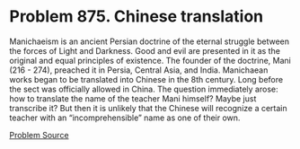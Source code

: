 # Problem 875. Chinese translation

Manichaeism is an ancient Persian doctrine of the eternal struggle between the forces of Light and Darkness. Good and evil are presented in it as the original and equal principles of existence. The founder of the doctrine, Mani (216 - 274), preached it in Persia, Central Asia, and India. Manichaean works began to be translated into Chinese in the 8th century. Long before the sect was officially allowed in China. The question immediately arose: how to translate the name of the teacher Mani himself? Maybe just transcribe it? But then it is unlikely that the Chinese will recognize a certain teacher with an “incomprehensible” name as one of their own.

[Problem Source](https://www.trizland.ru/tasks/1756/)